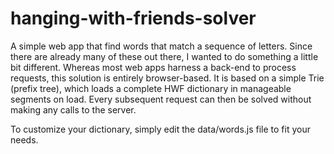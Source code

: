 hanging-with-friends-solver
===========================

A simple web app that find words that match a sequence of letters. Since there are already many of these out there, I wanted to do something a little bit different.  Whereas most web apps harness a back-end to process requests, this solution is entirely browser-based.  It is based on a simple Trie (prefix tree), which loads a complete HWF dictionary in manageable segments on load.  Every subsequent request can then be solved without making any calls to the server.

To customize your dictionary, simply edit the data/words.js file to fit your needs.

